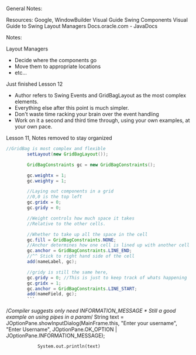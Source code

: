 General Notes:

Resources:
Google, WindowBuilder
Visual Guide Swing Components
Visual Guide to Swing Layout Managers
Docs.oracle.com - JavaDocs

Notes:

Layout Managers
- Decide where the components go
- Move them to appropriate locations
- etc...

Just finished Lesson 12
- Author refers to Swing Events and
GridBagLayout as the most complex elements.
- Everything else after this point is much
simpler.
- Don't waste time racking your brain over
the event handling
- Work on it a second and third time through,
using your own examples, at your own pace.


Lesson 11, Notes removed to stay organized
``` java
//GridBag is most complex and flexible
        setLayout(new GridBagLayout());

        GridBagConstraints gc = new GridBagConstraints();

        gc.weightx = 1;
        gc.weighty = 1;

        //Laying out components in a grid
        //0,0 is the top left
        gc.gridx = 0;
        gc.gridy = 0;

        //Weight controls how much space it takes
        //Relative to the other cells.

        //Whether to take up all the space in the cell
        gc.fill = GridBagConstraints.NONE;
        //Anchor determines how one cell is lined up with another cell
        gc.anchor = GridBagConstraints.LINE_END;
        //^^ Stick to right hand side of the cell
        add(nameLabel, gc);

        //gridy is still the same here,
        gc.gridy = 0; //This is just to keep track of whats happening
        gc.gridx = 1;
        gc.anchor = GridBagConstraints.LINE_START;
        add(nameField, gc);
        ```


```
/*Compiler suggests only need INFORMATION_MESSAGE
                * Still a good example on using pipes in a param*/
                String text = JOptionPane.showInputDialog(MainFrame.this,
                        "Enter your username",
                        "Enter Username",
                        JOptionPane.OK_OPTION | JOptionPane.INFORMATION_MESSAGE);


                System.out.println(text)
```